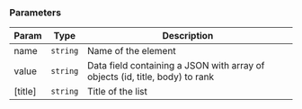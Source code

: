 ### Parameters

| Param | Type | Description |
| --- | --- | --- |
| name | <code>string</code> | Name of the element |
| value | <code>string</code> | Data field containing a JSON with array of objects (id, title, body) to rank |
| [title] | <code>string</code> | Title of the list |

